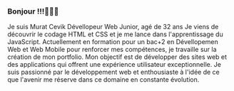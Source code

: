 ### Bonjour !!!👋:wave::wave:

Je suis Murat Cevik Dévellopeur Web Junior, agé de 32 ans Je viens de découvrir le codage HTML et CSS et je me lance dans l'apprentissage du JavaScript. Actuellement en formation pour un bac+2 en Dévellopemen Web et Web Mobile pour renforcer mes compétences, je travaille sur la création de mon portfolio. Mon objectif est de développer des sites web et des applications qui offrent une expérience utilisateur exceptionnelle. Je suis passionné par le développement web et enthousiaste à l'idée de ce que l'avenir me réserve dans ce domaine en constante évolution.
